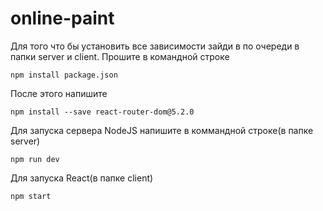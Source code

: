 # online-paint
Для того что бы установить все зависимости зайди в по очереди в папки server и client. Прошите в командной строке
```
npm install package.json
```
После этого напишите 
```
npm install --save react-router-dom@5.2.0
```
Для запуска сервера NodeJS напишите в коммандной строке(в папке server)
```
npm run dev
```
Для запуска React(в папке client)
```
npm start
```
